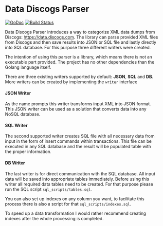# Data Discogs Parser

[![GoDoc](https://godoc.org/github.com/lukasaron/data-discogs?status.svg)](https://godoc.org/github.com/lukasaron/data-discogs)
[![Build Status](https://travis-ci.com/lukasaron/data-discogs.svg?branch=master)](https://travis-ci.com/lukasaron/data-discogs)

Data Discogs Parser introduces a way to categorize XML data dumps from Discogs: https://data.discogs.com. 
The library can parse provided XML files from Discogs and then save results into JSON or SQL file and lastly 
directly into SQL database. For this purpose three different writers were created.

The intention of using this parser is a library, which means there is not an executable part provided. The project has no other dependencies than the Golang language itself. 

There are three existing writers supported by default: **JSON**, **SQL** and **DB**. 
More writers can be created by implementing the `writer` interface

#### JSON Writer
As the name prompts this writer transforms input XML into JSON format. This JSON writer can be used as a solution that converts data into any NoSQL database.

#### SQL Writer
The second supported writer creates SQL file with all necessary data from input in the form of insert commands within transactions. This file can be executed in any SQL database and the result will be populated table with the proper information.

#### DB Writer
The last writer is for direct communication with the SQL database. All input data will be saved into appropriate tables immediately.
Before using this writer all required data tables need to be created. For that purpose please run the SQL script `sql_scripts/tables.sql`. 

You can also set up indexes on any column you want, to facilitate this process there is also a script for that `sql_scripts/indexes.sql`. 

To speed up a data transformation I would rather recommend creating indexes after the whole processing is completed. 